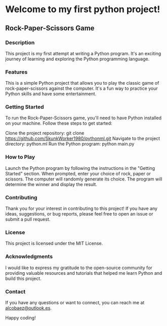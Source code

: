 # Welcome to my first python project!
## Rock-Paper-Scissors Game

### Description
This project is my first attempt at writing a Python program. It's an exciting journey of learning and exploring the Python programming language.

### Features
This is a simple Python project that allows you to play the classic game of rock-paper-scissors against the computer. It's a fun way to practice your Python skills and have some entertainment.

### Getting Started
To run the Rock-Paper-Scissors game, you'll need to have Python installed on your machine. Follow these steps to get started:

Clone the project repository: git clone https://github.com/SkunkWorker1980/pythonml.git
Navigate to the project directory: python.ml
Run the Python program: python main.py

### How to Play
Launch the Python program by following the instructions in the "Getting Started" section.
When prompted, enter your choice of rock, paper or scissors.
The computer will randomly generate its choice.
The program will determine the winner and display the result.

### Contributing
Thank you for your interest in contributing to this project! If you have any ideas, suggestions, or bug reports, please feel free to open an issue or submit a pull request.

### License
This project is licensed under the MIT License.

### Acknowledgments
I would like to express my gratitude to the open-source community for providing valuable resources and tutorials that helped me learn Python and build this project.

### Contact
If you have any questions or want to connect, you can reach me at alcobaez@outlook.es.

Happy coding!